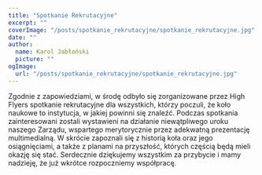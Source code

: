 ```yaml
---
title: "Spotkanie Rekrutacyjne"
excerpt: ""
coverImage: "/posts/spotkanie_rekrutacyjne/spotkanie_rekrutacyjne.jpg"
date: ""
author:
  name: Karol Jabłoński
  picture: ""
ogImage:
  url: "/posts/spotkanie_rekrutacyjne/spotkanie_rekrutacyjne.jpg"
---
```


Zgodnie z zapowiedziami, w środę odbyło się zorganizowane przez High Flyers spotkanie rekrutacyjne dla wszystkich, którzy poczuli, że koło naukowe to instytucja, w jakiej powinni się znaleźć. Podczas spotkania zainteresowani zostali wystawieni na działanie niewątpliwego uroku naszego Zarządu, wspartego merytorycznie przez adekwatną prezentację multimedialną. W skrócie zapoznali się z historią koła oraz jego osiągnięciami, a także z planami na przyszłość, których częścią będą mieli okazję się stać. Serdecznie dziękujemy wszystkim za przybycie i mamy nadzieję, że już wkrótce rozpoczniemy współpracę.